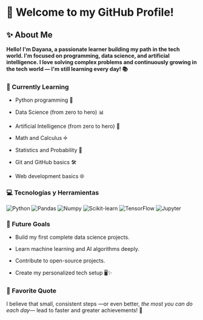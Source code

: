 # 💜 Welcome to my GitHub Profile!
## ✨ About Me

**Hello! I'm Dayana, a passionate learner building my path in the tech world.
I'm focused on programming, data science, and artificial intelligence.
I love solving complex problems and continuously growing in the tech world — I'm still learning every day! 📚**

### 🚀 Currently Learning

- Python programming 🐍

- Data Science (from zero to hero) 📊

- Artificial Intelligence (from zero to hero) 🤖

- Math and Calculus ➗

- Statistics and Probability 🎲

- Git and GitHub basics 🛠️

- Web development basics 🌐

### 💻 Tecnologías y Herramientas
![Python](https://img.shields.io/badge/Python-3776AB?style=for-the-badge&logo=python&logoColor=white)
![Pandas](https://img.shields.io/badge/Pandas-150458?style=for-the-badge&logo=pandas&logoColor=white)
![Numpy](https://img.shields.io/badge/Numpy-013243?style=for-the-badge&logo=numpy&logoColor=white)
![Scikit-learn](https://img.shields.io/badge/scikit--learn-F7931E?style=for-the-badge&logo=scikit-learn&logoColor=white)
![TensorFlow](https://img.shields.io/badge/TensorFlow-FF6F00?style=for-the-badge&logo=tensorflow&logoColor=white)
![Jupyter](https://img.shields.io/badge/Jupyter-F37626?style=for-the-badge&logo=jupyter&logoColor=white)

### 🎯 Future Goals

- Build my first complete data science projects.

- Learn machine learning and AI algorithms deeply.

- Contribute to open-source projects.

- Create my personalized tech setup 🖥️✨

### 🌱 Favorite Quote 
I believe that small, consistent steps —or even better, *the most you can do each day*— lead to faster and greater achievements! 🌟



<!--
**BTSARMY2017/BTSARMY2017** is a ✨ _special_ ✨ repository because its `README.md` (this file) appears on your GitHub profile.

Here are some ideas to get you started:

- 🔭 I’m currently working on ...
- 🌱 I’m currently learning ...
- 👯 I’m looking to collaborate on ...
- 🤔 I’m looking for help with ...
- 💬 Ask me about ...
- 📫 How to reach me: ...
- 😄 Pronouns: ...
- ⚡ Fun fact: ...
-->
